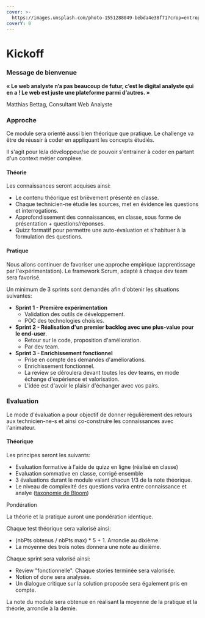```yaml
---
cover: >-
  https://images.unsplash.com/photo-1551288049-bebda4e38f71?crop=entropy&cs=srgb&fm=jpg&ixid=MnwxOTcwMjR8MHwxfHNlYXJjaHwxfHxkYXRhfGVufDB8fHx8MTY0Mjk1NzgyNQ&ixlib=rb-1.2.1&q=85
coverY: 0
---
```


# Kickoff

### Message de bienvenue

**« Le web analyste n’a pas beaucoup de futur, c’est le digital analyste qui en a ! Le web est juste une plateforme parmi d’autres. »**

&#x20;                                                                                        Matthias Bettag, Consultant Web Analyste

### Approche

Ce module sera orienté aussi bien théorique que pratique. Le challenge va être de réussir à coder en appliquant les concepts étudiés.

Il s'agit pour le/a développeur/se de pouvoir s'entrainer à coder en partant d'un context métier complexe.

#### Théorie

Les connaissances seront acquises ainsi:

* Le contenu théorique est brièvement présenté en classe.
* Chaque technicien-ne étudie les sources, met en évidence les questions et interrogations.
* Approfondissement des connaissances, en classe, sous forme de présentation + questions/réponses.
* Quizz formatif pour permettre une auto-évaluation et s'habituer à la formulation des questions.

#### Pratique

Nous allons continuer de favoriser une approche empirique (apprentissage par l'expérimentation). Le framework Scrum, adapté à chaque dev team sera favorisé.

Un minimum de 3 sprints sont demandés afin d'obtenir les situations suivantes:

* **Sprint 1 - Première expérimentation**
  * Validation des outils de développement.
  * POC des technologies choisies.
* **Sprint 2 - Réalisation d'un premier backlog avec une plus-value pour le end-user**.
  * Retour sur le code, proposition d'amélioration.&#x20;
  * Par dev team.
* **Sprint 3 - Enrichissement fonctionnel**
  * Prise en compte des demandes d'améliorations.
  * Enrichissement fonctionnel.
  * La review se déroulera devant toutes les dev teams, en mode échange d'expérience et valorisation.&#x20;
  * L'idée est d'avoir le plaisir d'échanger avec vos pairs.



### Evaluation

Le mode d'évaluation a pour objectif de donner régulièrement des retours aux technicien-ne-s et ainsi co-construire les connaissances avec l'animateur.

#### Théorique

Les principes seront les suivants:

* Evaluation formative à l'aide de quizz en ligne (réalisé en classe)
* Evaluation sommative en classe, corrigé ensemble
* 3 évaluations durant le module valant chacun 1/3 de la note théorique.
* Le niveau de complexité des questions varira entre connaissance et analye ([taxonomie de Bloom](https://www.unige.ch/dife/files/3514/5372/9196/Taxonomies-verbes-action_SEA-2015.pdf))



Pondération

La théorie et la pratique auront une pondération identique.

Chaque test théorique sera valorisé ainsi:

* (nbPts obtenus / nbPts max) \* 5 + 1. Arrondie au dixième.
* La moyenne des trois notes donnera une note au dixième.

Chaque sprint sera valorisé ainsi:

* Review "fonctionnelle". Chaque stories terminée sera valorisée.
* Notion of done sera analysée.
* Un dialogue critique sur la solution proposée sera également pris en compte.

La note du module sera obtenue en réalisant la moyenne de la pratique et la théorie, arrondie à la demie.

